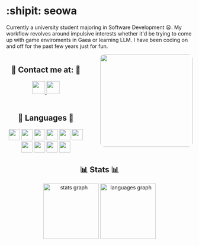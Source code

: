 <style>
.top-section {
  display: flex;
  justify-content: space-between;
  align-items: flex-start;
  flex-wrap: wrap;
  gap: 20px;
}

.info-blocks {
  display: flex;
  flex-direction: column;
  gap: 20px;
  flex: 1;
  max-width: 600px;
}

.gif-box {
  flex-shrink: 0;
  margin-left: 20px;
}

.gif-box img {
  width: 250px;
  border-radius: 10px;
}
</style>

# :shipit: seowa

Currently a university student majoring in Software Development :weary:. My workflow revolves around impulsive interests whether it'd be trying to come up with game enviroments in Gaea or learning LLM. I have been coding on and off for the past few years just for fun. 

<div class="top-section">
    <div class="info-blocks">
        <div align="center">
            <h2>🔗 Contact me at: 🔗</h2>
            <a href="https://discordapp.com/users/607530454819536899" target="_blank">
                <img src="https://img.shields.io/static/v1?message=Discord&logo=discord&label=&color=7289DA&logoColor=white&labelColor=&style=for-the-badge" height="35" />
            </a>
            <a href="https://www.instagram.com/seo.wah/" target="_blank">
                <img src="https://img.shields.io/static/v1?message=Instagram&logo=instagram&label=&color=E4405F&logoColor=white&labelColor=&style=for-the-badge" height="35" />
            </a>
        </div>
        <div align="center">
        <h2>🔧 Languages 🔧</h2>
            <img src="https://cdn.jsdelivr.net/gh/devicons/devicon/icons/html5/html5-plain.svg" width="30px" />
            <img src="https://cdn.jsdelivr.net/gh/devicons/devicon/icons/css3/css3-plain.svg" width="30px" />
            <img src="https://cdn.jsdelivr.net/gh/devicons/devicon/icons/javascript/javascript-plain.svg" width="30px" />
            <img src="https://cdn.jsdelivr.net/gh/devicons/devicon/icons/python/python-plain.svg" width="30px" />
            <img src="https://cdn.jsdelivr.net/gh/devicons/devicon/icons/cplusplus/cplusplus-line.svg" width="30px" />
            <img src="https://cdn.jsdelivr.net/gh/devicons/devicon@latest/icons/csharp/csharp-original.svg" width="30px" />
            <img src="https://cdn.jsdelivr.net/gh/devicons/devicon@latest/icons/ruby/ruby-plain.svg" width="30px" />
            <img src="https://cdn.jsdelivr.net/gh/devicons/devicon/icons/java/java-original.svg" width="30px" />
            <img src="https://cdn.jsdelivr.net/gh/devicons/devicon@latest/icons/mysql/mysql-original.svg" width="30px" />
            <img src="https://cdn.jsdelivr.net/gh/devicons/devicon@latest/icons/amazonwebservices/amazonwebservices-original-wordmark.svg" width="30px" />
        </div>
    </div>
    <div class="gif-box">
        <img src="https://i.imgur.com/Pgtklt3.gif" />
    </div>
</div>

## <center>📊 Stats 📊</center>

<div align="center">
  <img src="https://github-readme-stats.vercel.app/api?username=kanabira&hide_title=false&hide_rank=false&show_icons=true&include_all_commits=true&count_private=true&disable_animations=false&theme=dracula&locale=en&hide_border=false" height="150" alt="stats graph"  />
  <img src="https://github-readme-stats.vercel.app/api/top-langs?username=kanabira&locale=en&hide_title=false&layout=compact&card_width=320&langs_count=5&theme=dracula&hide_border=false" height="150" alt="languages graph"  />
</div>

###
